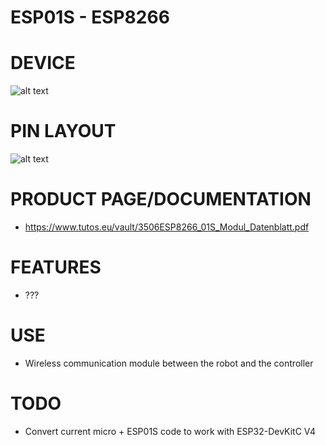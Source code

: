 # ESP01S - ESP8266 

# DEVICE
![alt text](https://www.makerstore.com.au/wp-content/uploads/2017/09/ELEC-ESP01S-03.jpg)
# PIN LAYOUT
![alt text](https://res.utmel.com/Images/UEditor/32c98dcd-7392-419f-b534-8cab6aab720e.jpg)
# PRODUCT PAGE/DOCUMENTATION
- https://www.tutos.eu/vault/3506ESP8266_01S_Modul_Datenblatt.pdf
# FEATURES
- ???
# USE
- Wireless communication module between the robot and the controller
# TODO
- Convert current micro + ESP01S code to work with ESP32-DevKitC V4